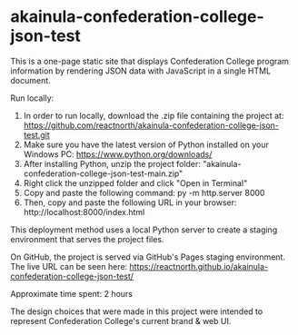 # akainula-confederation-college-json-test
This is a one-page static site that displays Confederation College program information by rendering JSON data with JavaScript in a single HTML document.

Run locally:

1. In order to run locally, download the .zip file containing the project at: https://github.com/reactnorth/akainula-confederation-college-json-test.git
2. Make sure you have the latest version of Python installed on your Windows PC: https://www.python.org/downloads/
3. After installing Python, unzip the project folder: "akainula-confederation-college-json-test-main.zip"
4. Right click the unzipped folder and click "Open in Terminal"
5. Copy and paste the following command: py -m http.server 8000
6. Then, copy and paste the following URL in your browser: http://localhost:8000/index.html

This deployment method uses a local Python server to create a staging environment that serves the project files.

On GitHub, the project is served via GitHub's Pages staging environment. The live URL can be seen here: https://reactnorth.github.io/akainula-confederation-college-json-test/

Approximate time spent: 2 hours

The design choices that were made in this project were intended to represent Confederation College's current brand & web UI.
